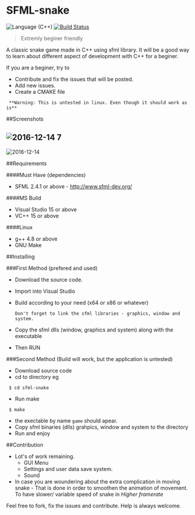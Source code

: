 # SFML-snake 
![Language (C++)](https://img.shields.io/badge/powered_by-C++-brightgreen.svg?style=flat-square)  [![Build Status](https://travis-ci.org/ParadoxZero/sfml-snake.svg?branch=master)](https://travis-ci.org/ParadoxZero/sfml-snake)

> Extremly beginer friendly

A classic snake game made in C++ using sfml library.
It will be a good way to learn about different aspect of development with C++ for a beginer.

If you are a beginer, try to 
  * Contribute and fix the issues that will be posted.
  * Add new issues.
  * Create a CMAKE file

` **Warning: This is untested in linux. Even though it should work as is**`

##Screenshots

![2016-12-14 7](https://cloud.githubusercontent.com/assets/14165258/21160053/7d8ab5bc-c1a9-11e6-922e-b77e09ce3b70.png)
-----
![2016-12-14](https://cloud.githubusercontent.com/assets/14165258/21160036/6fd6ecb0-c1a9-11e6-9f51-fe70c4db79c2.png)


##Requirements

####Must Have (dependencies)
  * SFML 2.4.1 or above - http://www.sfml-dev.org/

####MS Build
 * Visual Studio 15 or above
 * VC++ 15 or above

####Linux
 * g++ 4.8 or above
 * GNU Make
  
##Installing

###First Method (prefered and used)

  * Download the source code.
  * Import into Visual Studio
  * Build according to your need (x64 or x86 or whatever)
   
    ```
    Don't forget to link the sfml libraries - graphics, window and system.
    ```
  * Copy the sfml dlls (window, graphics and system) along with the executable
  * Then RUN
  
###Second Method
(Build will work, but the application is untested)

 * Download source code
 * cd to directory
  eg
  
  ```
   $ cd sfml-snake
  ```
 * Run make
 
  ```
   $ make
  ```
 * the exectable by name `game` should apear.
 * Copy sfml binaries (dlls) grahpics, window and system to the directory
 * Run and enjoy

 
##Contribution
 
  * Lot's of work remaining.
     * GUI Menu
     * Settings and user data save system.
     * Sound
  * In case you are woundering about the extra complication in moving snake -
      That is done in order to smoothen the animation of movement. To have slower/ variable speed of snake
      in *Higher framerate*

Feel free to fork, fix the issues and contribute. Help is always welcome.
